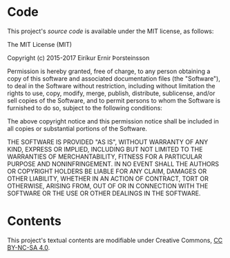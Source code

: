 # Code

This project's *source code* is available under the MIT license, as follows:

The MIT License (MIT)

Copyright (c) 2015-2017 Eiríkur Ernir Þorsteinsson

Permission is hereby granted, free of charge, to any person obtaining a copy
of this software and associated documentation files (the "Software"), to deal
in the Software without restriction, including without limitation the rights
to use, copy, modify, merge, publish, distribute, sublicense, and/or sell
copies of the Software, and to permit persons to whom the Software is
furnished to do so, subject to the following conditions:

The above copyright notice and this permission notice shall be included in all
copies or substantial portions of the Software.

THE SOFTWARE IS PROVIDED "AS IS", WITHOUT WARRANTY OF ANY KIND, EXPRESS OR
IMPLIED, INCLUDING BUT NOT LIMITED TO THE WARRANTIES OF MERCHANTABILITY,
FITNESS FOR A PARTICULAR PURPOSE AND NONINFRINGEMENT. IN NO EVENT SHALL THE
AUTHORS OR COPYRIGHT HOLDERS BE LIABLE FOR ANY CLAIM, DAMAGES OR OTHER
LIABILITY, WHETHER IN AN ACTION OF CONTRACT, TORT OR OTHERWISE, ARISING FROM,
OUT OF OR IN CONNECTION WITH THE SOFTWARE OR THE USE OR OTHER DEALINGS IN THE
SOFTWARE.

# Contents

This project's textual contents are modifiable under Creative Commons, [CC BY-NC-SA 4.0](http://creativecommons.org/licenses/by-nc-sa/4.0/).
